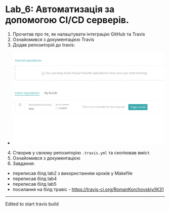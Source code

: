 # Lab_6: Автоматизація за допомогою CI/CD серверів.

1. Прочитав про те, як налаштувати інтеграцію GitHub та Travis
2. Ознайомився з документацією Travis
3. Додав репозиторій до travis:
- ![](img/travis_repo.png)
4. Створив у своєму репозиторію `.travis.yml` та скопіював вміст.
5.  Ознайомився з документацією
6. Завдання:
- переписав білд lab2 з використанням кроків у Makefile
- переписав білд lab4
- переписав білд lab5
- посилання на білд травіс - https://travis-ci.org/RomanKorchovskiy/IK31

----------------------------
Edited to start travis build
